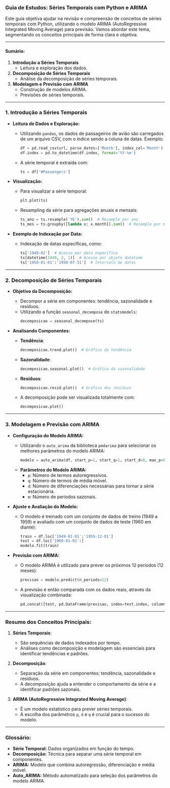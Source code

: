 

### Guia de Estudos: Séries Temporais com Python e ARIMA

Este guia objetiva ajudar na revisão e compreensão de conceitos de séries temporais com Python, utilizando o modelo ARIMA (AutoRegressive Integrated Moving Average) para previsão. Vamos abordar este tema, segmentando os conceitos principais de forma clara e objetiva.

---

#### Sumário:
1. **Introdução a Séries Temporais**
   - Leitura e exploração dos dados.
2. **Decomposição de Séries Temporais**
   - Análise da decomposição de séries temporais.
3. **Modelagem e Previsão com ARIMA**
   - Construção de modelos ARIMA.
   - Previsões de séries temporais.

---

### 1. **Introdução a Séries Temporais**
   - **Leitura de Dados e Exploração:**
     - Utilizando `pandas`, os dados de passageiros de avião são carregados de um arquivo CSV, com o índice sendo a coluna de datas. Exemplo:
       ```python
       df = pd.read_csv(url, parse_dates=['Month'], index_col='Month')
       df.index = pd.to_datetime(df.index, format='%Y-%m')
       ```
     - A série temporal é extraída com:
       ```python
       ts = df['#Passengers']
       ```

   - **Visualização:**
     - Para visualizar a série temporal:
       ```python
       plt.plot(ts)
       ```
     - Resampling da série para agregações anuais e mensais:
       ```python
       ts_ano = ts.resample('YE').sum()  # Resample por ano
       ts_mes = ts.groupby([lambda x: x.month]).sum()  # Resample por mês
       ```

   - **Exemplo de Indexação por Data:**
     - Indexação de datas específicas, como:
       ```python
       ts['1949-02']  # Acesso por data específica
       ts[datetime(1949, 2, 1)]  # Acesso por objeto datetime
       ts['1950-01-01':'1950-07-31']  # Intervalo de datas
       ```

---

### 2. **Decomposição de Séries Temporais**
   - **Objetivo da Decomposição:**
     - Decompor a série em componentes: tendência, sazonalidade e resíduos.
     - Utilizando a função `seasonal_decompose` do `statsmodels`:
       ```python
       decomposicao = seasonal_decompose(ts)
       ```

   - **Analisando Componentes:**
     - **Tendência**:
       ```python
       decomposicao.trend.plot()  # Gráfico da tendência
       ```
     - **Sazonalidade**:
       ```python
       decomposicao.seasonal.plot()  # Gráfico da sazonalidade
       ```
     - **Resíduos**:
       ```python
       decomposicao.resid.plot()  # Gráfico dos resíduos
       ```
     - A decomposição pode ser visualizada totalmente com:
       ```python
       decomposicao.plot()
       ```

---

### 3. **Modelagem e Previsão com ARIMA**
   - **Configuração do Modelo ARIMA:**
     - Utilizando o `auto_arima` da biblioteca `pmdarima` para selecionar os melhores parâmetros do modelo ARIMA:
       ```python
       modelo = auto_arima(df, start_p=1, start_q=1, start_d=0, max_p=6, max_q=6, m=12, seasonal=True, trace=True)
       ```
     - **Parâmetros do Modelo ARIMA:**
       - `p`: Número de termos autoregressivos.
       - `q`: Número de termos de média móvel.
       - `d`: Número de diferenciações necessárias para tornar a série estacionária.
       - `m`: Número de períodos sazonais.

   - **Ajuste e Avaliação do Modelo:**
     - O modelo é treinado com um conjunto de dados de treino (1949 a 1959) e avaliado com um conjunto de dados de teste (1960 em diante):
       ```python
       train = df.loc['1949-01-01':'1959-12-01']
       test = df.loc['1960-01-01':]
       modelo.fit(train)
       ```

   - **Previsão com ARIMA:**
     - O modelo ARIMA é utilizado para prever os próximos 12 períodos (12 meses):
       ```python
       previsao = modelo.predict(n_periods=12)
       ```
     - A previsão é então comparada com os dados reais, através da visualização combinada:
       ```python
       pd.concat([test, pd.DataFrame(previsao, index=test.index, columns=["#Passengers"])], axis=1).plot()
       ```

---

### **Resumo dos Conceitos Principais:**

1. **Séries Temporais**:
   - São sequências de dados indexados por tempo.
   - Análises como decomposição e modelagem são essenciais para identificar tendências e padrões.

2. **Decomposição**:
   - Separação da série em componentes: tendência, sazonalidade e resíduos.
   - A decomposição ajuda a entender o comportamento da série e a identificar padrões sazonais.

3. **ARIMA (AutoRegressive Integrated Moving Average)**:
   - É um modelo estatístico para prever séries temporais.
   - A escolha dos parâmetros `p`, `d` e `q` é crucial para o sucesso do modelo.

---

### **Glossário:**
- **Série Temporal:** Dados organizados em função do tempo.
- **Decomposição:** Técnica para separar uma série temporal em componentes.
- **ARIMA:** Modelo que combina autoregressão, diferenciação e média móvel.
- **Auto_ARIMA:** Método automatizado para seleção dos parâmetros do modelo ARIMA.